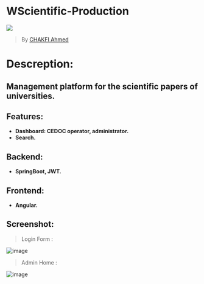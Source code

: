 # WScientific-Production

![](https://www.fresubin.com/co/sites/default/files/styles/hero_image_xl/public/2020-02/Scientific_Backround_Picture-ST_1.jpg?itok=VvsEoW2l)


> By [CHAKFI Ahmed](https://www.linkedin.com/in/chakfi-ahmed/)

 # Descreption:

## Management platform for the scientific papers of universities.



## Features:

- **Dashboard: CEDOC operator, administrator.**
- **Search.**


## Backend:
- **SpringBoot, JWT.**

## Frontend:
- **Angular.**

## Screenshot:

 > Login Form :
 
![image](https://user-images.githubusercontent.com/36175107/120848679-fefc0080-c56c-11eb-9d77-6b6ee3a20e3f.png)


 > Admin Home : 

![image](https://user-images.githubusercontent.com/36175107/120897155-aab05980-c61c-11eb-84ae-d3e7f4354e97.png)

